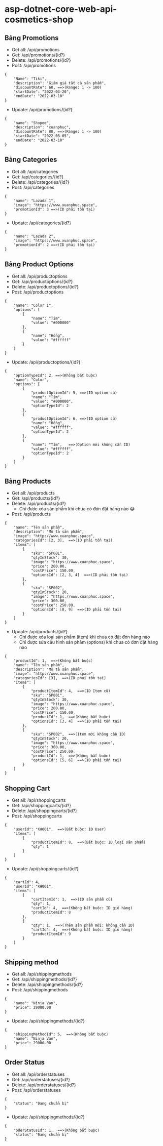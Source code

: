﻿# asp-dotnet-core-web-api-cosmetics-shop

## Bảng Promotions
- Get all: /api/promotions
- Get: /api/promotions/{id?}
- Delete: /api/promotions/{id?}
- Post: /api/promotions
```
{
    "Name": "Tiki",
    "description": "Giảm giá tất cả sản phẩm",
    "discountRate": 60, ==>(Range: 1 -> 100)
    "startDate": "2022-03-20",
    "endDate": "2022-03-10" 
}
```
- Update: /api/promotions/{id?}
```
{
    "name": "Shopee",
    "description": "xuanphuc",
    "discountRate": 80, ==>(Range: 1 -> 100)
    "startDate": "2022-03-05",
    "endDate": "2022-03-10" 
}
```

## Bảng Categories
- Get all: /api/categories
- Get: /api/categories/{id?}
- Delete: /api/categories/{id?}
- Post: /api/categories
```
{
    "name": "Lazada 1",
    "image": "https://www.xuanphuc.space",
    "promotionId": 3 ==>(ID phải tồn tại)
}
```
- Update: /api/categories/{id?}
```
{
    "name": "Lazada 2",
    "image": "https://www.xuanphuc.space",
    "promotionId": 2 ==>(ID phải tồn tại)
}
```

## Bảng Product Options
- Get all: /api/productoptions
- Get: /api/productoptions/{id?}
- Delete: /api/productoptions/{id?}
- Post: /api/productoptions
```
{
    "name": "Color 1",
    "options": [
        {
            "name": "Tím",
            "value": "#000000"
        },
        {
            "name": "Hồng",
            "value": "#ffffff"
        }
    ]
}
```
- Update: /api/productoptions/{id?}
```
{
    "optionTypeId": 2, ==>(Không bắt buộc)
    "name": "Color",
    "options": [
        {
            "productOptionId": 5, ==>(ID option cũ)
            "name": "Tím",
            "value": "#000000",
            "optionTypeId": 2
        },
        {
            "productOptionId": 6, ==>(ID option cũ)
            "name": "Hồng",
            "value": "#ffffff",
            "optionTypeId": 2
        },
        {
            "name": "Tím",   ==>(Option mới không cần ID)
            "value": "#ffffff",
            "optionTypeId": 2
        }
    ]
}
```

## Bảng Products
- Get all: /api/products
- Get: /api/products/{id?}
- Delete: /api/products/{id?}
    - Chỉ được xóa sản phẩm khi chưa có đơn đặt hàng nào 😂
- Post: /api/products
```
{
	"name": "Tên sản phẩm",
	"description": "Mô tả sản phẩm",
	"image": "http://www.xuanphuc.space",
	"categoriesId": [2, 3],  ==>(ID phải tồn tại)
	"items": [
		{
            "sku": "SP001",
            "qtyInStock": 30,
            "image": "https://www.xuanphuc.space",
            "price": 200.00,
            "costPrice": 150.00,
            "optionsId": [2, 3, 4]  ==>(ID phải tồn tại)
        },
        {
            "sku": "SP002",
            "qtyInStock": 20,
            "image": "https://www.xuanphuc.space",
            "price": 300.00,
            "costPrice": 250.00,
            "optionsId": [8, 9]  ==>(ID phải tồn tại)
        }
	]
}
```
- Update: /api/products/{id?}
    - Chỉ được xóa loại sản phẩm (item) khi chưa có đặt đơn hàng nào
    - Chỉ được sửa cấu hình sản phẩm (options) khi chưa có đơn đặt hàng nào
```
{
    "productId": 1,  ==>(Không bắt buộc)
    "name": "Tên sản phẩm",
    "description": "Mô tả sản phẩm",
    "image": "http://www.xuanphuc.space",
    "categoriesId": [3],  ==>(ID phải tồn tại)
    "items": [
        {
            "productItemId": 4,  ==>(ID Item cũ)
            "sku": "SP001",
            "qtyInStock": 30,
            "image": "https://www.xuanphuc.space",
            "price": 200.00,
            "costPrice": 150.00,
            "productId": 1,  ==>(Không bắt buộc)
            "optionsId": [3, 4]  ==>(ID phải tồn tại)
        },
        {
            "sku": "SP002",  ==>(Item mới không cần ID)
            "qtyInStock": 20,
            "image": "https://www.xuanphuc.space",
            "price": 300.00,
            "costPrice": 250.00,
            "productId": 1,  ==>(Không bắt buộc)
            "optionsId": [5, 6]  ==>(ID phải tồn tại)
        }
    ]
}
```

## Shopping Cart
- Get all: /api/shoppingcarts
- Get: /api/shoppingcarts/{id?}
- Delete: /api/shoppingcarts/{id?}
- Post: /api/shoppingcarts
```
{
    "userId": "KH001",  ==>(Bắt buộc: ID User)
    "items": [
        {
            "productItemId": 8,  ==>(Bắt buộc: ID loại sản phẩm)
            "qty": 1
        }
    ]
}
```
- Update: /api/shoppingcarts/{id?}
```
{
    "cartId": 4,
    "userId": "KH001",
    "items": [
        {
            "cartItemId": 1,  ==>(ID sản phẩm cũ)
            "qty": 1,
            "cartId": 4,  ==>(Không bắt buộc: ID giỏ hàng)
            "productItemId": 8
        },
        {
            "qty": 1,  ==>(Thêm sản phẩm mới: không cần ID)
            "cartId": 4,  ==>(Không bắt buộc: ID giỏ hàng)
            "productItemId": 9
        }
    ]
}
```

## Shipping method
- Get all: /api/shippingmethods
- Get: /api/shippingmethods/{id?}
- Delete: /api/shippingmethods/{id?}
- Post: /api/shippingmethods
```
{
    "name": "Ninja Van",
    "price": 29000.00
}
```
- Update: /api/shippingmethods/{id?}
```
{
    "shippingMethodId": 5,  ==>(Không bắt buộc)
    "name": "Ninja Van",
    "price": 29000.00
}
```

## Order Status
- Get all: /api/orderstatuses
- Get: /api/orderstatuses/{id?}
- Delete: /api/orderstatuses/{id?}
- Post: /api/orderstatuses
```
{
    "status": "Đang chuẩn bị"
}
```
- Update: /api/shippingmethods/{id?}
```
{
    "oderStatusId": 1,  ==>(Không bắt buộc)
    "status": "Đang chuẩn bị"
}
```
